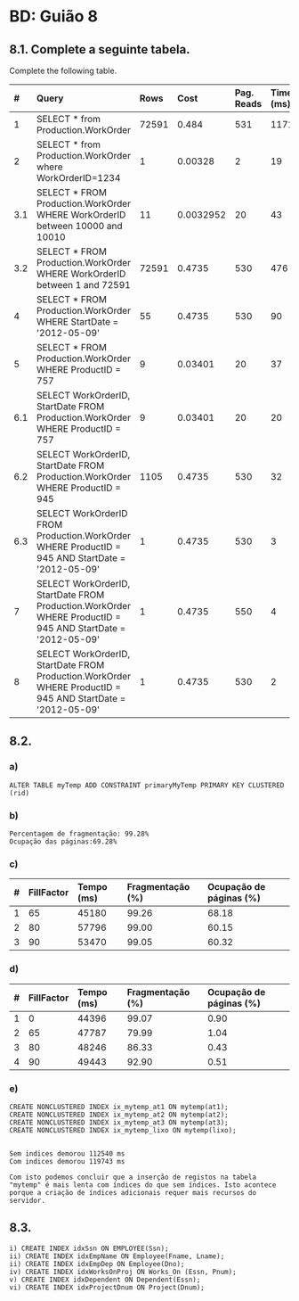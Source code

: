 # BD: Guião 8


## ​8.1. Complete a seguinte tabela.
Complete the following table.

| #    | Query                                                                                                      | Rows  | Cost  | Pag. Reads | Time (ms) | Index used | Index Op.            | Discussion |
| :--- | :--------------------------------------------------------------------------------------------------------- | :---- | :---- | :--------- | :-------- | :--------- | :------------------- | :--------- |
| 1    | SELECT * from Production.WorkOrder                                                                         | 72591 | 0.484 | 531        | 1171      | 1          | Clustered Index Scan |            |
| 2    | SELECT * from Production.WorkOrder where WorkOrderID=1234                                                  | 1      | 0.00328      | 2            | 19          | 1           | Clustered Index Seek                     |            |
| 3.1  | SELECT * FROM Production.WorkOrder WHERE WorkOrderID between 10000 and 10010                               | 11      | 0.0032952       |20           | 43          | 1            |Clustered Index Seek                      |             |
| 3.2  | SELECT * FROM Production.WorkOrder WHERE WorkOrderID between 1 and 72591                                   | 72591      | 0.4735      | 530           | 476           | 1            | Clustered Index Seek                     |            |
| 4    | SELECT * FROM Production.WorkOrder WHERE StartDate = '2012-05-09'                                          | 55       | 0.4735       | 530           | 90          | 1           |Clustered Index Scan                      |            |
| 5    | SELECT * FROM Production.WorkOrder WHERE ProductID = 757                                                   | 9       |0.03401       | 20            | 37          | 2            | Index Seek (NonClustered) e Key Lookup (Clustered)                      |            |
| 6.1  | SELECT WorkOrderID, StartDate FROM Production.WorkOrder WHERE ProductID = 757                              | 9       | 0.03401       | 20            | 20          | 2            | Index Seek (NonClustered) e Key Lookup (Clustered)                     |            |
| 6.2  | SELECT WorkOrderID, StartDate FROM Production.WorkOrder WHERE ProductID = 945                              | 1105       |0.4735       | 530            | 32           | 1            | Clustered Index Scan                      |            |
| 6.3  | SELECT WorkOrderID FROM Production.WorkOrder WHERE ProductID = 945 AND StartDate = '2012-05-09'            | 1      | 0.4735       | 530            | 3          | 1           | Clustered Index Scan                     |            |
| 7    | SELECT WorkOrderID, StartDate FROM Production.WorkOrder WHERE ProductID = 945 AND StartDate = '2012-05-09' | 1       | 0.4735      | 550           | 4          | 1           | Clustered Index Scan                     |            |
| 8    | SELECT WorkOrderID, StartDate FROM Production.WorkOrder WHERE ProductID = 945 AND StartDate = '2012-05-09' | 1       | 0.4735      | 530            | 2          | 1            | Clustered Index Scan                     |            |

## ​8.2.

### a)

```
ALTER TABLE myTemp ADD CONSTRAINT primaryMyTemp PRIMARY KEY CLUSTERED (rid) 
```

### b)

```
Percentagem de fragmentação: 99.28%
Ocupação das páginas:69.28%
```

### c)

| #    | FillFactor | Tempo (ms)  | Fragmentação (%)  | Ocupação de páginas (%) 
| :--- | :--- | :---- | :---- | :---- | 
| 1    | 65   | 45180 | 99.26 | 68.18 |    
| 2    |80    | 57796 | 99.00 | 60.15 | 
| 3    | 90   | 53470 | 99.05 | 60.32 |



### d)

| #    | FillFactor | Tempo (ms)  | Fragmentação (%)  | Ocupação de páginas (%) 
| :--- | :--- | :--- | :---- | :------ | 
| 1    | 0   | 44396 | 99.07 | 0.90    |    
| 2    | 65  | 47787 | 79.99 | 1.04    |    
| 3    | 80  | 48246 | 86.33 | 0.43    | 
| 4    | 90  | 49443 | 92.90 | 0.51    |


### e)

```
CREATE NONCLUSTERED INDEX ix_mytemp_at1 ON mytemp(at1);
CREATE NONCLUSTERED INDEX ix_mytemp_at2 ON mytemp(at2);
CREATE NONCLUSTERED INDEX ix_mytemp_at3 ON mytemp(at3);
CREATE NONCLUSTERED INDEX ix_mytemp_lixo ON mytemp(lixo);


Sem indices demorou 112540 ms
Com indices demorou 119743 ms

Com isto podemos concluir que a inserção de registos na tabela "mytemp" é mais lenta com índices do que sem índices. Isto acontece porque a criação de índices adicionais requer mais recursos do servidor.

```

## ​8.3.

```
i) CREATE INDEX idxSsn ON EMPLOYEE(Ssn);
ii) CREATE INDEX idxEmpName ON Employee(Fname, Lname);
ii) CREATE INDEX idxEmpDep ON Employee(Dno);
iv) CREATE INDEX idxWorksOnProj ON Works_On (Essn, Pnum);
v) CREATE INDEX idxDependent ON Dependent(Essn);
vi) CREATE INDEX idxProjectDnum ON Project(Dnum);


```
